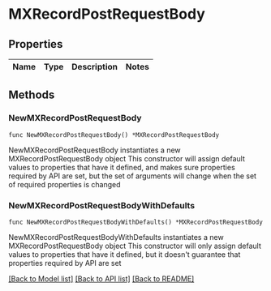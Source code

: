 # MXRecordPostRequestBody

## Properties

Name | Type | Description | Notes
------------ | ------------- | ------------- | -------------

## Methods

### NewMXRecordPostRequestBody

`func NewMXRecordPostRequestBody() *MXRecordPostRequestBody`

NewMXRecordPostRequestBody instantiates a new MXRecordPostRequestBody object
This constructor will assign default values to properties that have it defined,
and makes sure properties required by API are set, but the set of arguments
will change when the set of required properties is changed

### NewMXRecordPostRequestBodyWithDefaults

`func NewMXRecordPostRequestBodyWithDefaults() *MXRecordPostRequestBody`

NewMXRecordPostRequestBodyWithDefaults instantiates a new MXRecordPostRequestBody object
This constructor will only assign default values to properties that have it defined,
but it doesn't guarantee that properties required by API are set


[[Back to Model list]](../README.md#documentation-for-models) [[Back to API list]](../README.md#documentation-for-api-endpoints) [[Back to README]](../README.md)


